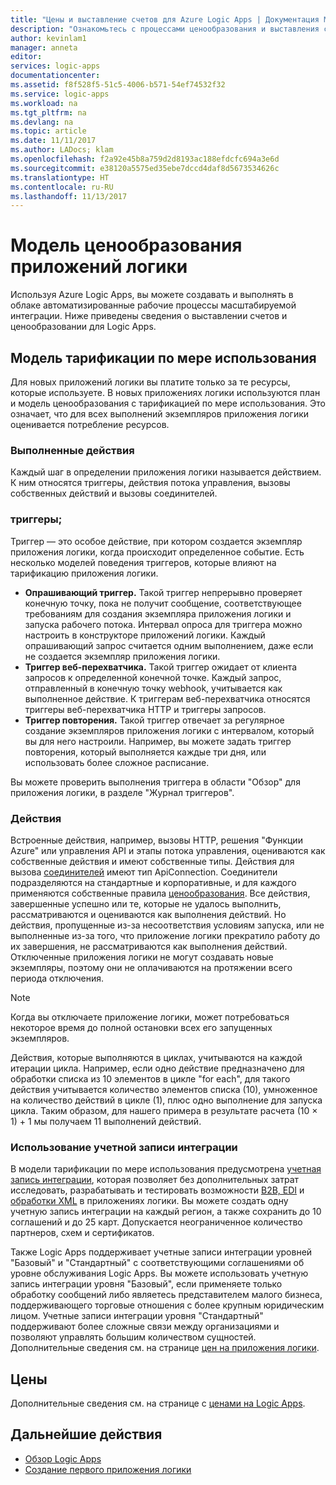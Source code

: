 ```yaml
---
title: "Цены и выставление счетов для Azure Logic Apps | Документация Майкрософт"
description: "Ознакомьтесь с процессами ценообразования и выставления счетов для Azure Logic Apps."
author: kevinlam1
manager: anneta
editor: 
services: logic-apps
documentationcenter: 
ms.assetid: f8f528f5-51c5-4006-b571-54ef74532f32
ms.service: logic-apps
ms.workload: na
ms.tgt_pltfrm: na
ms.devlang: na
ms.topic: article
ms.date: 11/11/2017
ms.author: LADocs; klam
ms.openlocfilehash: f2a92e45b8a759d2d8193ac188efdcfc694a3e6d
ms.sourcegitcommit: e38120a5575ed35ebe7dccd4daf8d5673534626c
ms.translationtype: HT
ms.contentlocale: ru-RU
ms.lasthandoff: 11/13/2017
---
```

# <a name="logic-apps-pricing-model"></a>Модель ценообразования приложений логики
Используя Azure Logic Apps, вы можете создавать и выполнять в облаке автоматизированные рабочие процессы масштабируемой интеграции. Ниже приведены сведения о выставлении счетов и ценообразовании для Logic Apps.
## <a name="consumption-pricing-model"></a>Модель тарификации по мере использования
Для новых приложений логики вы платите только за те ресурсы, которые используете. В новых приложениях логики используются план и модель ценообразования с тарификацией по мере использования. Это означает, что для всех выполнений экземпляров приложения логики оценивается потребление ресурсов.
### <a name="what-are-action-executions"></a>Выполненные действия
Каждый шаг в определении приложения логики называется действием. К ним относятся триггеры, действия потока управления, вызовы собственных действий и вызовы соединителей.
### <a name="triggers"></a>триггеры;
Триггер — это особое действие, при котором создается экземпляр приложения логики, когда происходит определенное событие. Есть несколько моделей поведения триггеров, которые влияют на тарификацию приложения логики.
* **Опрашивающий триггер.** Такой триггер непрерывно проверяет конечную точку, пока не получит сообщение, соответствующее требованиям для создания экземпляра приложения логики и запуска рабочего потока. Интервал опроса для триггера можно настроить в конструкторе приложений логики. Каждый опрашивающий запрос считается одним выполнением, даже если не создается экземпляр приложения логики.
* **Триггер веб-перехватчика.** Такой триггер ожидает от клиента запросов к определенной конечной точке. Каждый запрос, отправленный в конечную точку webhook, учитывается как выполненное действие. К триггерам веб-перехватчика относятся триггеры веб-перехватчика HTTP и триггеры запросов.
* **Триггер повторения.** Такой триггер отвечает за регулярное создание экземпляров приложения логики с интервалом, который вы для него настроили. Например, вы можете задать триггер повторения, который выполняется каждые три дня, или использовать более сложное расписание.

Вы можете проверить выполнения триггера в области "Обзор" для приложения логики, в разделе "Журнал триггеров".

### <a name="actions"></a>Действия
Встроенные действия, например, вызовы HTTP, решения "Функции Azure" или управления API и этапы потока управления, оцениваются как собственные действия и имеют собственные типы. Действия для вызова [соединителей](https://docs.microsoft.com/connectors) имеют тип ApiConnection. Соединители подразделяются на стандартные и корпоративные, и для каждого применяются собственные правила [ценообразования][pricing].
Все действия, завершенные успешно или те, которые не удалось выполнить, рассматриваются и оцениваются как выполнения действий. Но действия, пропущенные из-за несоответствия условиям запуска, или не выполненные из-за того, что приложение логики прекратило работу до их завершения, не рассматриваются как выполнения действий. Отключенные приложения логики не могут создавать новые экземпляры, поэтому они не оплачиваются на протяжении всего периода отключения.

> [!NOTE]
> Когда вы отключаете приложение логики, может потребоваться некоторое время до полной остановки всех его запущенных экземпляров.

Действия, которые выполняются в циклах, учитываются на каждой итерации цикла. Например, если одно действие предназначено для обработки списка из 10 элементов в цикле "for each", для такого действия учитывается количество элементов списка (10), умноженное на количество действий в цикле (1), плюс одно выполнение для запуска цикла. Таким образом, для нашего примера в результате расчета (10 × 1) + 1 мы получаем 11 выполнений действий.

### <a name="integration-account-usage"></a>Использование учетной записи интеграции
В модели тарификации по мере использования предусмотрена [учетная запись интеграции](logic-apps-enterprise-integration-create-integration-account.md), которая позволяет без дополнительных затрат исследовать, разрабатывать и тестировать возможности [B2B, EDI](logic-apps-enterprise-integration-b2b.md) и [обработки XML](logic-apps-enterprise-integration-xml.md) в приложениях логики. Вы можете создать одну учетную запись интеграции на каждый регион, а также сохранить до 10 соглашений и до 25 карт. Допускается неограниченное количество партнеров, схем и сертификатов.

Также Logic Apps поддерживает учетные записи интеграции уровней "Базовый" и "Стандартный" с соответствующими соглашениями об уровне обслуживания Logic Apps. Вы можете использовать учетную запись интеграции уровня "Базовый", если применяете только обработку сообщений либо являетесь представителем малого бизнеса, поддерживающего торговые отношения с более крупным юридическим лицом. Учетные записи интеграции уровня "Стандартный" поддерживают более сложные связи между организациями и позволяют управлять большим количеством сущностей. Дополнительные сведения см. на странице [цен на приложения логики](https://azure.microsoft.com/pricing/details/logic-apps).

## <a name="pricing"></a>Цены
Дополнительные сведения см. на странице с [ценами на Logic Apps](https://azure.microsoft.com/pricing/details/logic-apps).

## <a name="next-steps"></a>Дальнейшие действия
* [Обзор Logic Apps][whatis]
* [Создание первого приложения логики][create]

[pricing]: https://azure.microsoft.com/pricing/details/logic-apps/
[whatis]: logic-apps-what-are-logic-apps.md
[create]: logic-apps-create-a-logic-app.md

